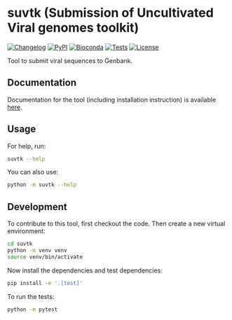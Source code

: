 # suvtk (Submission of Uncultivated Viral genomes toolkit)

[![Changelog](https://img.shields.io/github/v/release/LanderDC/suvtk?include_prereleases&label=release&color=purple&logo=github)](https://github.com/LanderDC/suvtk/releases)
[![PyPI](https://img.shields.io/pypi/v/suvtk.svg?color=blue&logo=python)](https://pypi.org/project/suvtk/)
[![Bioconda](https://img.shields.io/conda/v/bioconda/suvtk?label=bioconda&labelColor=grey&color=brightgreen&logo=anaconda)](https://bioconda.github.io/recipes/suvtk/README.html)
[![Tests](https://github.com/LanderDC/suvtk/actions/workflows/test.yml/badge.svg)](https://github.com/LanderDC/suvtk/actions/workflows/test.yml)
[![License](https://img.shields.io/badge/license-Apache%202.0-blue.svg)](https://github.com/LanderDC/suvtk/blob/master/LICENSE)

Tool to submit viral sequences to Genbank.

## Documentation

Documentation for the tool (including installation instruction) is available <a href="https://landerdc.github.io/suvtk/" target="_blank">here</a>.

## Usage

For help, run:
```bash
suvtk --help
```
You can also use:
```bash
python -m suvtk --help
```
## Development

To contribute to this tool, first checkout the code. Then create a new virtual environment:
```bash
cd suvtk
python -m venv venv
source venv/bin/activate
```
Now install the dependencies and test dependencies:
```bash
pip install -e '.[test]'
```
To run the tests:
```bash
python -m pytest
```
